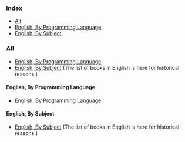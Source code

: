 ﻿### Index

* [All](#all)
* [English, By Programming Language](#english-by-programming-language)
* [English, By Subject](#english-by-subject)

### All

* [English, By Programming Language](#english-by-programming-language)
* [English, By Subject](#english-by-subject)
  (The list of books in English is here for historical reasons.)

#### English, By Programming Language

* [English, By Programming Language](free-programming-books-langs.md)

#### English, By Subject

* [English, By Subject](free-programming-books-subjects.md)
  (The list of books in English is here for historical reasons.)

